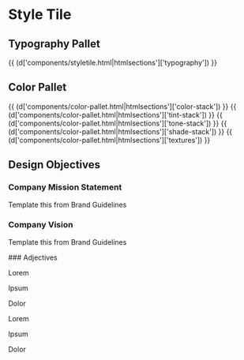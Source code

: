 # Style Tile

## Typography Pallet
{{ (d['components/styletile.html|htmlsections']['typography']) }}

## Color Pallet
{{ (d['components/color-pallet.html|htmlsections']['color-stack']) }}
{{ (d['components/color-pallet.html|htmlsections']['tint-stack']) }}
{{ (d['components/color-pallet.html|htmlsections']['tone-stack']) }}
{{ (d['components/color-pallet.html|htmlsections']['shade-stack']) }}
{{ (d['components/color-pallet.html|htmlsections']['textures']) }}

## Design Objectives
<div class="design-objectives">
  <h3 class="section-heading">Company Mission Statement</h3>
  <p>Template this from Brand Guidelines</p>
  <h3 class="section-heading">Company Vision</h3>
  <p>Template this from Brand Guidelines</p>
</div>

<section>
  ### Adjectives
  <section class="unit size1of3">
    <p>Lorem</p>
  </section>
  <section class="unit size1of3">
    <p>Ipsum</p>
  </section>
  <section class="unit size1of3">
    <p>Dolor</p>
  </section>

  <section class="unit size1of3">
    <p>Lorem</p>
  </section>
  <section class="unit size1of3">
    <p>Ipsum</p>
  </section>
  <section class="unit size1of3">
    <p>Dolor</p>
  </section>
</section>

